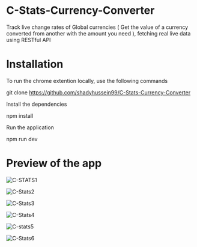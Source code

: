 # C-Stats-Currency-Converter
Track live change rates of Global currencies ( Get the value of a currency converted from another with the amount you need ), fetching real live data using RESTful API

# Installation
To run the chrome extention locally, use the following commands

git clone https://github.com/shadyhussein99/C-Stats-Currency-Converter

Install the dependencies

npm install

Run the application

npm run dev

# Preview of the app
![C-STATS1](https://user-images.githubusercontent.com/123125924/225969849-fc7876ad-3055-423c-965e-ab008bbb5e1e.PNG)

![C-Stats2](https://user-images.githubusercontent.com/123125924/225970875-246b0bd7-a36f-4216-973f-038922d31601.PNG)

![C-Stats3](https://user-images.githubusercontent.com/123125924/225989674-3cfa0d01-527d-479d-8e5a-80c0b064f78b.PNG)

![C-Stats4](https://user-images.githubusercontent.com/123125924/225989904-80e904d9-dcec-4b30-9769-7a45b870ab47.PNG)

![C-stats5](https://user-images.githubusercontent.com/123125924/225990425-dcab3583-8baa-4ec3-8bfb-81a5baa668dc.PNG)

![C-Stats6](https://user-images.githubusercontent.com/123125924/225992607-09274169-b83c-440b-8fec-c41aa9418f7b.PNG)
